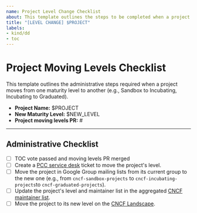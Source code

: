 ```yaml
---
name: Project Level Change Checklist
about: This template outlines the steps to be completed when a project moves between maturity levels (e.g., Sandbox to Incubating).
title: "[LEVEL CHANGE] $PROJECT"
labels:
- kind/dd
- toc
---
```


# Project Moving Levels Checklist

This template outlines the administrative steps required when a project moves from one maturity level to another (e.g., Sandbox to Incubating, Incubating to Graduated).

- **Project Name:** $PROJECT
- **New Maturity Level:** $NEW_LEVEL
- **Project moving levels PR:** #

---

## Administrative Checklist

- [ ] TOC vote passed and moving levels PR merged
- [ ] Create a [PCC service desk](https://jira.linuxfoundation.org/plugins/servlet/desk/portal/4/create/358) ticket to move the project's level.
- [ ] Move the project in Google Group mailing lists from its current group to the new one (e.g., from `cncf-sandbox-projects` to `cncf-incubating-projects`to `cncf-graduated-projects`).
- [ ] Update the project's level and maintainer list in the aggregated [CNCF maintainer list](https://maintainers.cncf.io/).
- [ ] Move the project to its new level on the [CNCF Landscape](https://github.com/cncf/landscape/blob/master/landscape.yml).
